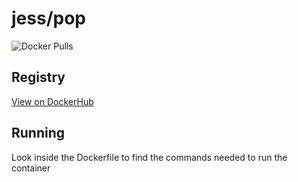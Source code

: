 # jess/pop

![Docker Pulls](https://img.shields.io/docker/pulls/jess/pop)



## Registry

[View on DockerHub](https://hub.docker.com/r/jess/pop)

## Running

Look inside the Dockerfile to find the commands needed to run the container
